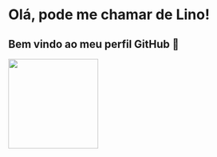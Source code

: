 # Olá, pode me chamar de Lino! 
## Bem vindo ao meu perfil GitHub 👋

<div>
<a href="https://github.com/cristianolinno">
<img height="180em" src="https://github-readme-stats.vercel.app/api?username=cristianolinno&show_icons=true&theme=dracula&include_all_commits=true&count_private=true"/>
</div>
